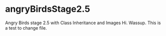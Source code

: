 # angryBirdsStage2.5
Angry Birds stage 2.5 with Class Inheritance and Images
Hi. Wassup. This is a test to change file.
